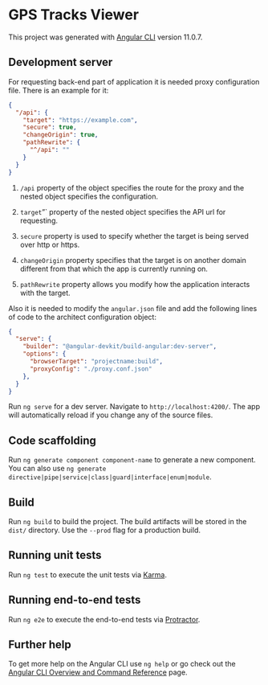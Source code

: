 # GPS Tracks Viewer

This project was generated with [Angular CLI](https://github.com/angular/angular-cli) version 11.0.7.

## Development server

For requesting back-end part of application it is needed proxy configuration file. There is an example for it:

```json
{
  "/api": {
    "target": "https://example.com",
    "secure": true,
    "changeOrigin": true,
    "pathRewrite": {
      "^/api": ""
    }
  }
}
```

1. `/api` property of the object specifies the route for the proxy and the nested object specifies the configuration.

2. `target`”` property of the nested object specifies the API url for requesting.

3. `secure` property is used to specify whether the target is being served over http or https.

4. `changeOrigin` property specifies that the target is on another domain different from that which the app is currently running on.

5. `pathRewrite` property allows you modify how the application interacts with the target.

Also it is needed to modify the `angular.json` file and add the following lines of code to the architect configuration object:

```json
{
  "serve": {
    "builder": "@angular-devkit/build-angular:dev-server",
    "options": {
      "browserTarget": "projectname:build",
      "proxyConfig": "./proxy.conf.json"
    },
  }
}
```

Run `ng serve` for a dev server. Navigate to `http://localhost:4200/`. The app will automatically reload if you change any of the source files.

## Code scaffolding

Run `ng generate component component-name` to generate a new component. You can also use `ng generate directive|pipe|service|class|guard|interface|enum|module`.

## Build

Run `ng build` to build the project. The build artifacts will be stored in the `dist/` directory. Use the `--prod` flag for a production build.

## Running unit tests

Run `ng test` to execute the unit tests via [Karma](https://karma-runner.github.io).

## Running end-to-end tests

Run `ng e2e` to execute the end-to-end tests via [Protractor](http://www.protractortest.org/).

## Further help

To get more help on the Angular CLI use `ng help` or go check out the [Angular CLI Overview and Command Reference](https://angular.io/cli) page.
